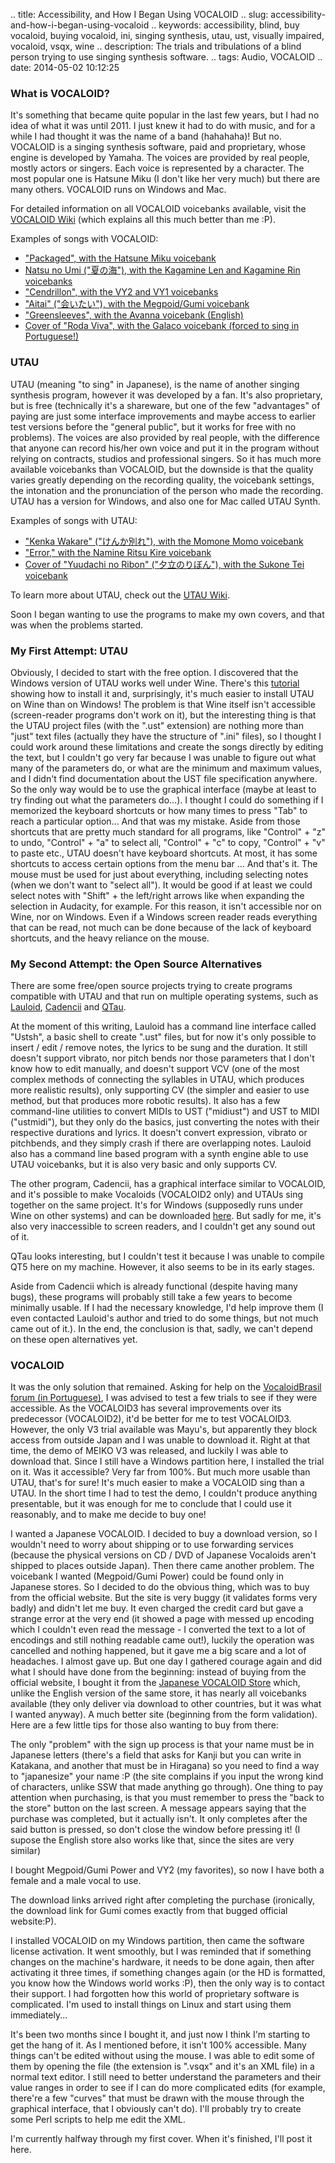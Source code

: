 .. title: Accessibility, and How I Began Using VOCALOID
.. slug: accessibility-and-how-i-began-using-vocaloid
.. keywords: accessibility, blind, buy vocaloid, buying vocaloid, ini, singing synthesis, utau, ust, visually impaired, vocaloid, vsqx, wine
.. description: The trials and tribulations of a blind person trying to use singing synthesis software.
.. tags: Audio, VOCALOID
.. date: 2014-05-02 10:12:25

### What is VOCALOID? ###

It's something that became quite popular in the last few years, but I had no idea of what it was until 2011. I just knew it had to do with music, and for a while I had thought it was the name of a band (hahahaha)! But no. VOCALOID is a singing synthesis software, paid and proprietary, whose engine is developed by Yamaha. The voices are provided by real people, mostly actors or singers. Each voice is represented by a character. The most popular one is Hatsune Miku (I don't like her very much) but there are many others. VOCALOID runs on Windows and Mac.

For detailed information on all VOCALOID voicebanks available, visit the [VOCALOID Wiki][vocaloidwikihp] (which explains all this much better than me :P).

Examples of songs with VOCALOID:

* ["Packaged", with the Hatsune Miku voicebank][mikupackaged]
* [Natsu no Umi ("夏の海"), with the Kagamine Len and Kagamine Rin voicebanks][kagaminedemo]
* ["Cendrillon", with the VY2 and VY1 voicebanks][vycendrillon]
* ["Aitai" ("会いたい"), with the Megpoid/Gumi voicebank][gumiaitai]
* ["Greensleeves", with the Avanna voicebank (English)][avannags]
* [Cover of "Roda Viva", with the Galaco voicebank (forced to sing in Portuguese!)][galacorodaviva]

### UTAU ###

UTAU (meaning "to sing" in Japanese), is the name of another singing synthesis program, however it was developed by a fan. It's also proprietary, but is free (technically it's a shareware, but one of the few "advantages" of paying are just some interface improvements and maybe access to earlier test versions before the "general public", but it works for free with no problems). The voices are also provided by real people, with the difference that anyone can record his/her own voice and put it in the program without relying on contracts, studios and professional singers. So it has much more available voicebanks than VOCALOID, but the downside is that the quality varies greatly depending on the recording quality, the voicebank settings, the intonation and the pronunciation of the person who made the recording. UTAU has a version for Windows, and also one for Mac called UTAU Synth.

Examples of songs with UTAU:

* ["Kenka Wakare" ("けんか別れ"), with the Momone Momo voicebank][momokenkawakare]
* ["Error," with the Namine Ritsu Kire voicebank][ritsuerror]
* [Cover of "Yuudachi no Ribon" ("夕立のりぼん"), with the Sukone Tei voicebank][teiribon]

To learn more about UTAU, check out the [UTAU Wiki][utauwikihp].

Soon I began wanting to use the programs to make my own covers, and that was when the problems started. <!--more-->

### My First Attempt: UTAU ###

Obviously, I decided to start with the free option. I discovered that the Windows version of UTAU works well under Wine. There's this [tutorial][utauonwine] showing how to install it and, surprisingly, it's much easier to install UTAU on Wine than on Windows! The problem is that Wine itself isn't accessible (screen-reader programs don't work on it), but the interesting thing is that the UTAU project files (with the ".ust" extension) are nothing more than "just" text files (actually they have the structure of ".ini" files), so I thought I could work around these limitations and create the songs directly by editing the text, but I couldn't go very far because I was unable to figure out what many of the parameters do, or what are the minimum and maximum values, and I didn't find documentation about the UST file specification anywhere. So the only way would be to use the graphical interface (maybe at least to try finding out what the parameters do...). I thought I could do something if I memorized the keyboard shortcuts or how many times to press "Tab" to reach a particular option... And that was my mistake. Aside from those shortcuts that are pretty much standard for all programs, like "Control" + "z" to undo, "Control" + "a" to select all, "Control" + "c" to copy, "Control" + "v" to paste etc., UTAU doesn't have keyboard shortcuts. At most, it has some shortcuts to access certain options from the menu bar ... And that's it. The mouse must be used for just about everything, including selecting notes (when we don't want to "select all"). It would be good if at least we could select notes with "Shift" + the left/right arrows like when expanding the selection in Audacity, for example. For this reason, it isn't accessible nor on Wine, nor on Windows. Even if a Windows screen reader reads everything that can be read, not much can be done because of the lack of keyboard shortcuts, and the heavy reliance on the mouse.

### My Second Attempt: the Open Source Alternatives ###

There are some free/open source projects trying to create programs compatible with UTAU and that run on multiple operating systems, such as [Lauloid][lauloidhp], [Cadencii][cadenciihp] and [QTau][qtauhp].

At the moment of this writing, Lauloid has a command line interface called "Ustsh", a basic shell to create ".ust" files, but for now it's only possible to insert / edit / remove notes, the lyrics to be sung and the duration. It still doesn't support vibrato, nor pitch bends nor those parameters that I don't know how to edit manually, and doesn't support VCV (one of the most complex methods of connecting the syllables in UTAU, which produces more realistic results), only supporting CV (the simpler and easier to use method, but that produces more robotic results). It also has a few command-line utilities to convert MIDIs to UST ("midiust") and UST to MIDI ("ustmidi"), but they only do the basics, just converting the notes with their respective durations and lyrics. It doesn't convert expression, vibrato or pitchbends, and they simply crash if there are overlapping notes. Lauloid also has a command line based program with a synth engine able to use UTAU voicebanks, but it is also very basic and only supports CV.

The other program, Cadencii, has a graphical interface similar to VOCALOID, and it's possible to make Vocaloids (VOCALOID2 only) and UTAUs sing together on the same project. It's for Windows (supposedly runs under Wine on other systems) and can be downloaded [here][cadenciidl]. But sadly for me, it's also very inaccessible to screen readers, and I couldn't get any sound out of it.

QTau looks interesting, but I couldn't test it because I was unable to compile QT5 here on my machine. However, it also seems to be in its early stages.

Aside from Cadencii which is already functional (despite having many bugs), these programs will probably still take a few years to become minimally usable. If I had the necessary knowledge, I'd help improve them (I even contacted Lauloid's author and tried to do some things, but not much came out of it.). In the end, the conclusion is that, sadly, we can't depend on these open alternatives yet.

### VOCALOID ###

It was the only solution that remained. Asking for help on the [VocaloidBrasil forum (in Portuguese)][vba11ypost], I was advised to test a few trials to see if they were accessible. As the VOCALOID3 has several improvements over its predecessor (VOCALOID2), it'd be better for me to test VOCALOID3. However, the only V3 trial available was Mayu's, but apparently they block access from outside Japan and I was unable to download it. Right at that time, the demo of MEIKO V3 was released, and luckily I was able to download that. Since I still have a Windows partition here, I installed the trial on it. Was it accessible? Very far from 100%. But much more usable than UTAU, that's for sure! It's much easier to make a VOCALOID sing than a UTAU. In the short time I had to test the demo, I couldn't produce anything presentable, but it was enough for me to conclude that I could use it reasonably, and to make me decide to buy one!

I wanted a Japanese VOCALOID. I decided to buy a download version, so I wouldn't need to worry about shipping or to use forwarding services (because the physical versions on CD / DVD of Japanese Vocaloids aren't shipped to places outside Japan). Then there came another problem. The voicebank I wanted (Megpoid/Gumi Power) could be found only in Japanese stores. So I decided to do the obvious thing, which was to buy from the official website. But the site is very buggy (it validates forms very badly) and didn't let me buy. It even charged the credit card but gave a strange error at the very end (it showed a page with messed up encoding which I couldn't even read the message - I converted the text to a lot of encodings and still nothing readable came out!), luckily the operation was cancelled and nothing happened, but it gave me a big scare and a lot of headaches. I almost gave up. But one day I gathered courage again and did what I should have done from the beginning: instead of buying from the official website, I bought it from the [Japanese VOCALOID Store][vocaloidstorejp] which, unlike the English version of the same store, it has nearly all voicebanks available (they only deliver via download to other countries, but it was what I wanted anyway). A much better site (beginning from the form validation). Here are a few little tips for those also wanting to buy from there:

The only "problem" with the sign up process is that your name must be in Japanese letters (there's a field that asks for Kanji but you can write in Katakana, and another that must be in Hiragana) so you need to find a way to "japanesize" your name :P (the site complains if you input the wrong kind of characters, unlike SSW that made anything go through). One thing to pay attention when purchasing, is that you must remember to press the "back to the store" button on the last screen. A message appears saying that the purchase was completed, but it actually isn't. It only completes after the said button is pressed, so don't close the window before pressing it! (I supose the English store also works like that, since the sites are very similar)

I bought Megpoid/Gumi Power and VY2 (my favorites), so now I have both a female and a male vocal to use.

The download links arrived right after completing the purchase (ironically, the download link for Gumi comes exactly from that bugged official website:P).

I installed VOCALOID  on my Windows partition, then came the software license activation. It went smoothly, but I was reminded that if something changes on the machine's hardware, it needs to be done again, then after activating it three times, if something changes again (or the HD is formatted, you know how the Windows world works :P), then the only way is to contact their support. I had forgotten how this world of proprietary software is complicated. I'm used to install things on Linux and start using them immediately...

It's been two months since I bought it, and just now I think I'm starting to get the hang of it. As I mentioned before, it isn't 100% accessible. Many things can't be edited without using the mouse. I was able to edit some of them by opening the file (the extension is ".vsqx" and it's an XML file) in a normal text editor. I still need to better understand the parameters and their value ranges in order to see if I can do more complicated edits (for example, there're a few "curves" that must be drawn with the mouse through the graphical interface, that I obviously can't do). I'll probably try to create some Perl scripts to help me edit the XML.

I'm currently halfway through my first cover. When it's finished, I'll post it here.


[vbhp]: http://www.vocaloidbrasil.com/
[vocaloidwikihp]: http://vocaloid.wikia.com/
[mikupackaged]: http://www.youtube.com/watch?v=f5kUd72R_tg
[kagaminedemo]: http://www.youtube.com/watch?v=r0PmG_zQjy4
[gumiaitai]: http://www.youtube.com/watch?v=mL0n9zt7IdI
[avannags]: https://www.youtube.com/watch?v=w03Ld2T5MaU
[vycendrillon]: http://www.youtube.com/watch?v=e56Gk1Z1US0
[galacorodaviva]: http://www.youtube.com/watch?v=JdyO_vGX8KU
[momokenkawakare]: http://www.youtube.com/watch?v=SPOfe-TA3YI
[ritsuerror]: http://www.youtube.com/watch?v=wP1uQNueWXA
[teiribon]: https://www.youtube.com/watch?v=bRFuuxl3u3E
[vbutau]: http://www.vocaloidbrasil.com/utau/sobre-utau/
[utauwikihp]: http://utau.wikia.com/
[utauonwine]: http://utauarianna.altervista.org/tutorials/utau-on-linux-wine-how-to/
[lauloidhp]: http://gitorious.org/lauloid
[qtauhp]: https://github.com/qtau-devgroup/
[cadenciihp]: http://www23.atwiki.jp/cadencii_en/
[cadenciidl]: http://en.sourceforge.jp/projects/cadencii/releases/
[vba11ypost]: http://w11.zetaboards.com/vocaloidbrasil/topic/9096518/
[vocaloidstorejp]: http://shop.vocaloidstore.com/